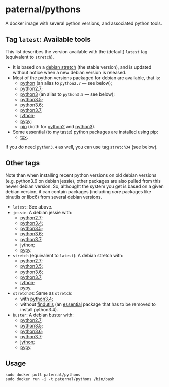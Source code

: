 paternal/pythons
================

A docker image with several python versions, and associated python tools.

## Tag `latest`: Available tools

This list describes the version available with the (default) `latest` tag (equivalent to `stretch`).

- It is based on a [debian stretch](https://www.debian.org/releases/stretch/) (the stable version), and is updated without notice when a new debian version is released.
- Most of the python versions packaged for debian are available, that is:
  - [python](https://packages.debian.org/stretch/python) (an alias to `python2.7` — see below);
  - [python2.7](https://packages.debian.org/stretch/python2.7);
  - [python3](https://packages.debian.org/stretch/python3) (an alias to `python3.5` — see below);
  - [python3.5](https://packages.debian.org/stretch/python3.5);
  - [python3.6](https://packages.debian.org/buster/python3.6);
  - [python3.7](https://packages.debian.org/sid/python3.7);
  - [jython](https://packages.debian.org/stretch/jython);
  - [pypy](https://packages.debian.org/stretch/pypy);
  - [pip](https://pypi.python.org/pypi/pip) (both for [python2](https://packages.debian.org/stretch/python-pip) and [python3](https://packages.debian.org/stretch/python3-pip)).
- Some essential (to my taste) python packages are installed using pip:
  - [tox](https://pypi.python.org/pypi/tox).

If you *do* need `python3.4` as well, you can use tag `stretch34` (see below).

## Other tags

Note than when installing recent python versions on old debian versions (e.g. python3.6 on debian jessie), other packages are also pulled from this newer debian version. So, althought the system you get is based on a given debian version, it can contain packages (including *core* packages like binutils or libc6) from several debian versions.

- `latest`: See above.
- `jessie`: A debian jessie with:
  - [python2.7](https://packages.debian.org/jessie/python2.7);
  - [python3.4](https://packages.debian.org/jessie/python3.4);
  - [python3.5](https://packages.debian.org/stretch/python3.5);
  - [python3.6](https://packages.debian.org/buster/python3.6);
  - [python3.7](https://packages.debian.org/sid/python3.7);
  - [jython](https://packages.debian.org/jessie/jython);
  - [pypy](https://packages.debian.org/jessie/pypy).
- `stretch` (equivalent to `latest`): A debian stretch with:
  - [python2.7](https://packages.debian.org/stretch/python2.7);
  - [python3.5](https://packages.debian.org/stretch/python3.5);
  - [python3.6](https://packages.debian.org/buster/python3.6);
  - [python3.7](https://packages.debian.org/sid/python3.7);
  - [jython](https://packages.debian.org/stretch/jython);
  - [pypy](https://packages.debian.org/stretch/pypy).
- `stretch34`: Same as `stretch`:
  - with [python3.4](https://packages.debian.org/jessie/python3.4);
  - without [findutils](https://packages.debian.org/stretch/findutils) (an [essential](https://www.debian.org/doc/debian-policy/ch-binary.html#s3.8) package that has to be removed to install python3.4).
- `buster`: A debian buster with:
  - [python2.7](https://packages.debian.org/buster/python2.7);
  - [python3.5](https://packages.debian.org/buster/python3.5);
  - [python3.6](https://packages.debian.org/buster/python3.6);
  - [python3.7](https://packages.debian.org/sid/python3.7);
  - [jython](https://packages.debian.org/buster/jython);
  - [pypy](https://packages.debian.org/buster/pypy).


## Usage

    sudo docker pull paternal/pythons
    sudo docker run -i -t paternal/pythons /bin/bash

